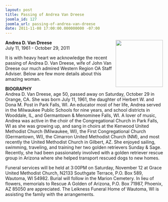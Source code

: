 ```yaml
---
layout: post
title: Passing of Andrea Van Dreese
joomla_id: 127
joomla_url: passing-of-andrea-van-dreese
date: 2011-11-08 17:00:00.000000000 -07:00
---
```

<img src=http://www.oawest.org/images/andreavandreese.png width=150 align=right style=padding-right:3px;padding-bottom:3px><b>Andrea D. Van Dreese</b><br>
July 11, 1961 - October 29, 2011
<p>
It is with heavy heart we acknowledge the recent passing of Andrea D. Van Dreese, wife of John Van Dreese our much admired Western Region OA Staff Adviser.   Below are few more details about this amazing woman.
<p>
<b>BIOGRAPHY</b><br>
Andrea D. Van Dreese, age 50, passed away on Saturday, October 29 in Orange, CA. She was born July 11, 1961, the daughter of Herbert W. and Dona M. Post in Park Falls, WI. An educator most of her life, Andrea served in the Milwaukee Public Schools for nine years, and school districts in Wooddale, IL, and Germantown & Menominee Falls, WI. A lover of music, Andrea was active in the choir of the Congregational Church in Park Falls, WI as she was growing up, and sang in choirs at the Kenwood United Methodist Church (Milwaukee, WI), the First Congregational Church (Germantown, WI), the Cimarron United Methodist Church (NM), and most recently the United Methodist Church in Gilbert, AZ. She enjoyed sailing, swimming, traveling, and training her two golden retrievers Sunday & Sage. Recently, she had been passionately involved with a golden retriever rescue group in Arizona where she helped transport rescued dogs to new homes.
<p>
Funeral services will be held at 3:00PM on Saturday, November 12 at Grace United Methodist Church, N2133 Southgate Terrace, P.O. Box 589, Wautoma, WI  54982. Burial will follow in the Marion Cemetery.  In lieu of flowers, memorials to Rescue A Golden of Arizona, P.O. Box 71987, Phoenix, AZ 85050 are appreciated. The Leikness Funeral Home of Wautoma, WI is assisting the family with the arrangements.
